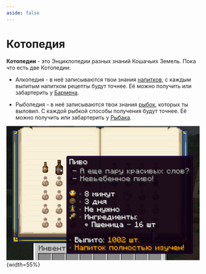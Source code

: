 ```yaml
---
aside: false
---
```


# Котопедия

<ItemCard>
<Card style="overflow: hidden;" class="m-0">
    <template #header>
        <Image alt="user header" src="/assets/bestiary/items/cotopedia.gif" width="40%"/>
    </template>
    <template #title>Котопедия</template>
    <template #content>
      <Divider />
      <h3>Получение:</h3>
      <ul>
      <li>У NPC</li>
      <li>Бартер</li>
      </ul>
      <Divider />
      <p>Текстура: Szarkan & bykkake747</p>
    </template>
</Card>
</ItemCard>

**Котопедии** - это Энциклопедии разных знаний Кошачьих Земель. Пока что есть две Котопедии:

- Алкопедия - в неё записываются твои знания [напитков](/gameplay/unique/brewery.md), с каждым выпитым напитком рецепты будут точнее. Её можно получить или забартерить у [Бармена](../mobs/npc.md).

- Рыбопедия - в неё записываются твои знания [рыбок](/gameplay/unique/fishing.md), которых ты выловил. С каждой рыбкой способы получения будут точнее. Её можно получить или забартерить у [Рыбака](../mobs/npc.md).

![Пример котопедии](/assets/gameplay/brewery/alkopedia.png){width=55%}